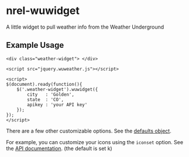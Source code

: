 nrel-wuwidget
=============

A little widget to pull weather info from the Weather Underground


## Example Usage
```
<div class="weather-widget"> </div>

<script src="jquery.wuweather.js"></script>

<script>
$(document).ready(function(){
    $('.weather-widget').wuwidget({
        city   : 'Golden',
        state  : 'CO',
        apikey : 'your API key'
    });
});
</script>
```
There are a few other customizable options. See the [defaults object](https://github.nrel.gov/communications/nrel-wuwidget/blob/f282f82105dd92f3a894610d59ee8d0906509e8d/jquery.wuweather.js#L12-L18).

For example, you can customize your icons using the `iconset` option. See the [API documentation](https://www.wunderground.com/weather/api/d/docs?d=resources/icon-sets). (the default is set k)  
